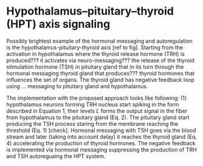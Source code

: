 # Hypothalamus–pituitary–thyroid (HPT) axis signaling

Possibly brightest example of the hormonal messaging and autoregulation is the hypothalamus-pituitary-thyroid axis [ref to fig].
Starting from the activation in hypothalamus where the thyroid release hormone (TRH) is produced??? it activates via neuro-messaging??? the release of the thyroid stimulation hormone (TSH) in pituitary gland that in its turn through the hormonal messaging thyroid gland that produces??? thyroid hormones that influences the set of organs.
The thyroid gland has negative feedback loop using ... messaging to pituitary gland and hypothalamus.

The implementation with the proposed approach looks like following:
(1) hypothalamus neurons forming TRH nucleus start spiking in the form described in Equation 1, their levels $L$ forms the output signal in the fiber from hypothalamus to the pituitary gland (Eq. 2). 
The pituitary gland start producing the TSH process staring from the membrane reaching the threshold (Eq. 1) [check].
Hormonal messaging with TSH goes via the blood stream and later (taking into account delay) it reaches the thyroid gland (Eq. 4) accelerating the production of thyroid hormones. 
The negative feedback is implemented via hormonal messaging suppressing the production of TRH and TSH autoreguaing the HPT system. 


